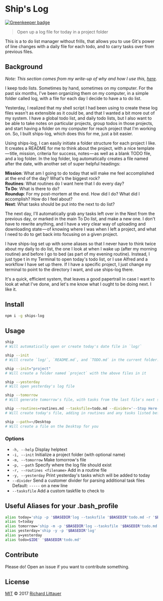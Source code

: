 # Ship's Log

[![Greenkeeper badge](https://badges.greenkeeper.io/RichardLitt/ships-log.svg)](https://greenkeeper.io/)

> Open up a log file for today in a project folder

This is a to do list manager without frills, that allows you to use Git's power of line changes with a daily file for each todo, and to carry tasks over from previous files.

## Background

_Note: This section comes from my write-up of why and how I use this, [here](https://medium.com/@richlitt/ships-log-my-new-to-do-list-manager-6a1d9397a0db)._

I keep todo lists. Sometimes by hand, sometimes on my computer. For the past six months, I've been organizing them on my computer, in a simple folder called log, with a file for each day I decide to have a to do list.

Yesterday, I realized that my shell script I had been using to create these log files wasn't as extensible as it could be, and that I wanted a bit more out of my system. I have a global todo list, and daily todo lists, but I also want to be able to take notes on particular projects, group todos in those projects, and start having a folder on my computer for reach project that I'm working on.
So, I built ships-log, which does this for me, just a bit easier.

Using ships-log, I can easily initiate a folder structure for each project I like. It creates a README for me to think about the project, with a nice template — title, mission, criteria for success, notes — as well as a blank TODO file, and a log folder. In the log folder, log automatically creates a file named after the date, with another set of super helpful headings:

**Mission**: What am I going to do today that will make me feel accomplished at the end of the day? What's the biggest rock?  
**Routines**: What routines do I want here that I do every day?  
**To Do**: What is there to do?  
**Roundup**: For my post-mortem at the end. How did I do? What did I accomplish? How do I feel about?  
**Next**: What tasks should be put into the next to do list?  

The next day, I'll automatically grab any tasks left over in the Next from the previous day, or marked in the main To Do list, and make a new one. I don't have to rewrite anything, and I have a very clear way of uploading and downloading state — of knowing where I was when I left a project, and what I need to do to get back into focusing on a given project.

I have ships-log set up with some aliases so that I never have to think twice about my daily to do list, the one I look at when I wake up (after my morning routine) and before I go to bed (as part of my evening routine). Instead, I just type t in my Terminal to open today's todo list, or I use Alfred and a workflow I have set up there. If I have a specific project, I just change my terminal to point to the directory I want, and use ships-log there.

It's a quick, efficient system, that leaves a good papertrail in case I want to look at what I've done, and let's me know what I ought to be doing next. I like it.

## Install

```sh
npm i -g ships-log
```

## Usage

```sh
ship
# Will automatically open or create today's date file in `log/`

ship --init
# Will create `log/`, `README.md`, and `TODO.md` in the current folder.

ship --init="project"
# Will create a folder named `project` with the above files in it

ship --yesterday
# Will open yesterday's log file

ship --tomorrow
# Will generate tomorrow's file, with tasks from the last file's next section

ship --routines=routines.md --tasksfile=todo.md --divider='--Stop Here--'
# Will create today's file, adding in routines and any tasks listed before the divider in the todo file

ship --path=~/Desktop
# Will create a file on the Desktop for you
```

### Options

- `-h, --help` Display helptext
- `-i, --init` Initialize a project folder (with optional name)
- `-m, --tomorrow` Make tomorrow's file
- `-p, --path` Specify where the log file should exist
- `-r, --routines <filename>` Add in a routine file
- `-y, --yesterday` Print yesterday's tasks which will be added to today
- `--divider` Send a customer divider for parsing additional task files
  Default: `-----` on a new line
- `--tasksfile` Add a custom taskfile to check to

## Useful Aliases for your .bash_profile

```sh
alias today='ship -p '$BASEDIR'log --tasksfile '$BASEDIR'todo.md -r '$BASEDIR'daily_routines.md'
alias t=today
alias tomorrow='ship -m -p '$BASEDIR'log --tasksfile '$BASEDIR'todo.md -r '$BASEDIR'daily_routines.md'
alias yesterday='ship -y -p '$BASEDIR'log'
alias y=yesterday
alias todo=$IDE' '$BASEDIR'todo.md'
```

## Contribute

Please do! Open an issue if you want to contribute something.

## License

[MIT](LICENSE) © 2017 [Richard Littauer](https://burntfen.com)
